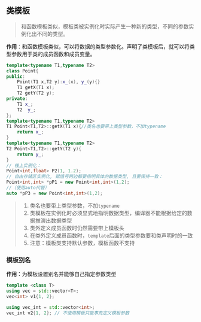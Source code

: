 ## 类模板
> 和函数模板类似，模板类被实例化时实际产生一种新的类型，不同的参数实例化出不同的类型。

**作用**：和函数模板类似，可以将数据的类型参数化。声明了类模板后，就可以将类型参数用于类的成员函数和成员变量。

```cpp
template<typename T1,typename T2>
class Point{
public:
    Point(T1 x,T2 y):x_(x), y_(y){}
    T1 getX(T1 x);
    T2 getY(T2 y);
private:
    T1 x_;
    T2  y_;
};
template<typename T1,typename T2>
T1 Point<T1,T2>::getX(T1 x){//类名也要带上类型参数，不加typename
    return x_;
}
template<typename T1,typename T2>
T2 Point<T1,T2>::getY(T2 y){
    return y_;
}
// 栈上实例化：
Point<int,float> P2(1, 1.2);
// 自由存储区实例化, 赋值号两边都要指明具体的数据类型, 且要保持一致：
Point<int,int> *pP1 = new Point<int,int>(1,2);
//（使用auto代替）
auto *pP3 = new Point<int,int>(1,2);
```
> 1. 类名也要带上类型参数，不加`typename`
> 2. 类模板在实例化时必须显式地指明数据类型，编译器不能根据给定的数据推演出数据类型
> 3. 类外定义成员函数时仍然需要带上模板头
> 4. 在类外定义成员函数时，`template`后面的类型参数要和类声明时的一致
> 5. 注意：模板类支持默认参数，模板函数不支持

### 模板别名
**作用**：为模板设置别名并能够自己指定参数类型
```cpp
template <class T>
using vec = std::vector<T>;
vec<int> v1{1, 2};

using vec_int = std::vector<int>;
vec_int v2{1, 2}; // 不使用模板只能事先定义模板参数
```
